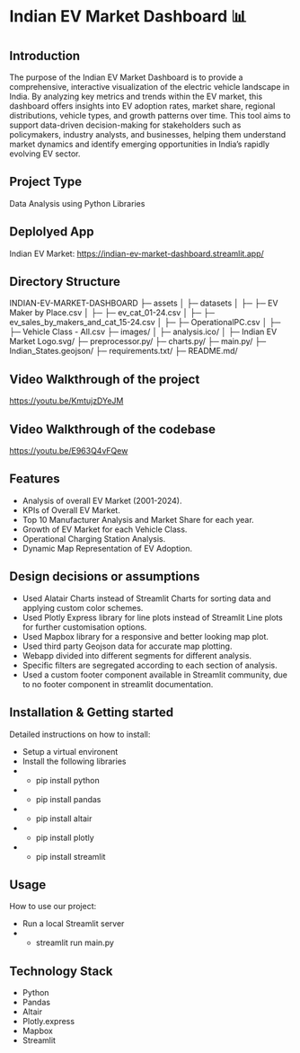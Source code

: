 # Indian EV Market Dashboard 📊

## Introduction
The purpose of the Indian EV Market Dashboard is to provide a comprehensive, interactive visualization of the electric vehicle landscape in India. By analyzing key metrics and trends within the EV market, this dashboard offers insights into EV adoption rates, market share, regional distributions, vehicle types, and growth patterns over time. This tool aims to support data-driven decision-making for stakeholders such as policymakers, industry analysts, and businesses, helping them understand market dynamics and identify emerging opportunities in India’s rapidly evolving EV sector.

## Project Type
Data Analysis using Python Libraries

## Deplolyed App
Indian EV Market: https://indian-ev-market-dashboard.streamlit.app/

## Directory Structure
INDIAN-EV-MARKET-DASHBOARD
├─ assets
│  ├─ datasets
│  ├─ ├─ EV Maker by Place.csv
│  ├─ ├─ ev_cat_01-24.csv
│  ├─ ├─ ev_sales_by_makers_and_cat_15-24.csv
│  ├─ ├─ OperationalPC.csv
│  ├─ ├─ Vehicle Class - All.csv
├─ images/
│  ├─ analysis.ico/
│  ├─ Indian EV Market Logo.svg/
├─ preprocessor.py/
├─ charts.py/
├─ main.py/
├─ Indian_States.geojson/
├─ requirements.txt/
├─ README.md/

## Video Walkthrough of the project
https://youtu.be/KmtujzDYeJM

## Video Walkthrough of the codebase
https://youtu.be/E963Q4vFQew

## Features
- Analysis of overall EV Market (2001-2024).
- KPIs of Overall EV Market.
- Top 10 Manufacturer Analysis and Market Share for each year.
- Growth of EV Market for each Vehicle Class.
- Operational Charging Station Analysis.
- Dynamic Map Representation of EV Adoption.

## Design decisions or assumptions
- Used Alatair Charts instead of Streamlit Charts for sorting data and applying custom color schemes.
- Used Plotly Express library for line plots instead of Streamlit Line plots for further customisation options.
- Used Mapbox library for a responsive and better looking map plot.
- Used third party Geojson data for accurate map plotting.
- Webapp divided into different segments for different analysis.
- Specific filters are segregated according to each section of analysis.
- Used a custom footer component available in Streamlit community, due to no footer component in streamlit documentation.

## Installation & Getting started
Detailed instructions on how to install:

- Setup a virtual environent
- Install the following libraries
- - pip install python
- - pip install pandas
- - pip install altair
- - pip install plotly
- - pip install streamlit

## Usage
How to use our project:
- Run a local Streamlit server
- - streamlit run main.py

## Technology Stack
- Python
- Pandas
- Altair
- Plotly.express
- Mapbox
- Streamlit